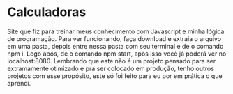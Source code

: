 # Calculadoras
Site que fiz para treinar meus conhecimento com Javascript e minha lógica de programação.
Para ver funcionando, faça download e extraia o arquivo em uma pasta, depois entre nessa pasta com seu terminal e de o comando npm i. Logo após, de o comando npm start, após isso você já poderá ver no localhost:8080.
Lembrando que este não é um projeto pensado para ser extramamente otimizado e pra ser colocado em produção, tenho outros projetos com esse propósito, este só foi feito para eu por em prática o que aprendi.
